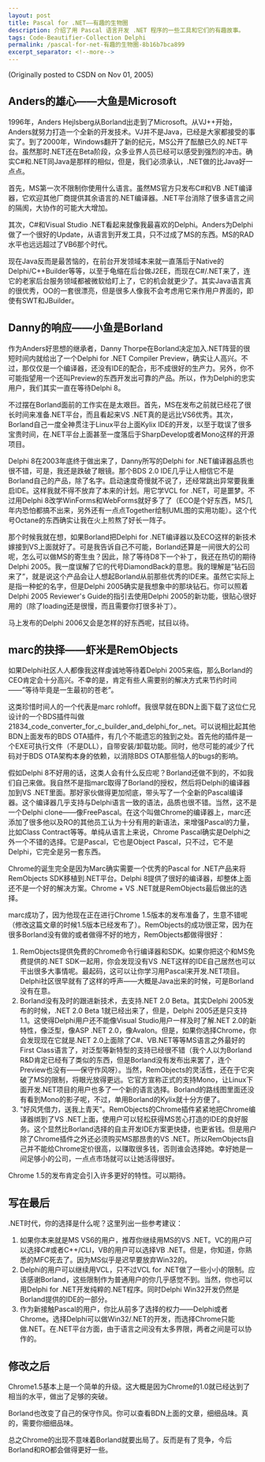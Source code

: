 ```yaml
---
layout: post
title: Pascal for .NET――有趣的生物圈
description: 介绍了用 Pascal 语言开发 .NET 程序的一些工具和它们的有趣故事。
tags: Code-Beautifier-Collection Delphi
permalink: /pascal-for-net-有趣的生物圈-8b16b7bca899
excerpt_separator: <!--more-->
---
```

(Originally posted to CSDN on Nov 01, 2005)

## Anders的雄心――大鱼是Microsoft

1996年，Anders Hejlsberg从Borland出走到了Microsoft。从VJ++开始，Anders就努力打造一个全新的开发技术。VJ并不是Java，已经是大家都接受的事实了。到了2000年，Windows翻开了新的纪元，MS公开了酝酿已久的.NET平台。虽然那时.NET还在Beta阶段，众多业界人员已经可以感受到强烈的冲击。确实C#和.NET同Java是那样的相似，但是，我们必须承认，.NET做的比Java好一点点。

首先，MS第一次不限制你使用什么语言。虽然MS官方只发布C#和VB .NET编译器，它欢迎其他厂商提供其余语言的.NET编译器。.NET平台消除了很多语言之间的隔阂，大协作的可能大大增加。

其次，C#和Visual Studio .NET看起来就像我最喜欢的Delphi。Anders为Delphi做了一个很好的Update，从语言到开发工具，只不过成了MS的东西。MS的RAD水平也远远超过了VB6那个时代。

现在Java反而是最苦恼的，在前台开发领域本来就一直落后于Native的Delphi/C++Builder等等，以至于龟缩在后台做J2EE，而现在C#/.NET来了，连它的老家后台服务领域都被微软给盯上了，它的机会就更少了。其实Java语言真的很优秀，OO的一套很漂亮，但是很多人像我不会考虑用它来作用户界面的，即使有SWT和JBuilder。

## Danny的响应――小鱼是Borland

作为Anders好思想的继承者，Danny Thorpe在Borland决定加入.NET阵营的很短时间内就给出了一个Delphi for .NET Compiler Preview，确实让人高兴。不过，那仅仅是一个编译器，还没有IDE的配合，形不成很好的生产力。另外，你不可能指望用一个还叫Preview的东西开发出可靠的产品。所以，作为Delphi的忠实用户，我们其实一直在等待Delphi 8。

不过摆在Borland面前的工作实在是太艰巨。首先，MS在发布之前就已经花了很长时间来准备.NET平台，而且看起来VS .NET真的是远比VS6优秀。其次，Borland自己一度全神贯注于Linux平台上面Kylix IDE的开发，以至于耽误了很多宝贵时间，在.NET平台上面甚至一度落后于SharpDevelop或者Mono这样的开源项目。

Delphi 8在2003年底终于做出来了，Danny所写的Delphi for .NET编译器品质也很不错，可是，我还是跌破了眼镜。那个BDS 2.0 IDE几乎让人相信它不是Borland自己的产品，除了名字。启动速度奇慢就不说了，还经常跳出异常要我重启IDE。这样我就不得不放弃了本来的计划。用它学VCL for .NET，可是噩梦。不过用Delphi 8改学WinForms和WebForms就好多了了（ECO是个好东西，MS几年内恐怕都搞不出来，另外还有一点点Together绘制UML图的实用功能）。这个代号Octane的东西确实让我在火上煎熬了好长一阵子。

那个时候我就在想，如果Borland把Delphi for .NET编译器以及ECO这样的新技术嫁接到VS上面就好了。可是我告诉自己不可能，Borland还算是一间很大的公司呢，怎么可以做MS的寄生虫？因此，除了等待D8下一个补丁，我还在热切的期待Delphi 2005。我一度误解了它的代号DiamondBack的意思。我的理解是”钻石回来了”，就是说这个产品会让人想起Borland从前那些优秀的IDE来。虽然它实际上是指一种蛇的名字，但是Delphi 2005确实是我想象中的那块钻石。你可以照着Delphi 2005 Reviewer's Guide的指引去使用Delphi 2005的新功能，很贴心很好用的（除了loading还是很慢，而且需要你打很多补丁）。

马上发布的Delphi 2006又会是怎样的好东西呢，拭目以待。

## marc的抉择――虾米是RemObjects

如果Delphi社区人人都像我这样虔诚地等待着Delphi 2005来临，那么Borland的CEO肯定会十分高兴。不幸的是，肯定有些人需要别的解决方式来节约时间――”等待毕竟是一生最初的苍老”。

这类珍惜时间人的一个代表是marc rohloff。我很早就在BDN上面下载了这位仁兄设计的一个BDS插件叫做21834_code_converter_for_c_builder_and_delphi_for_.net。可以说相比起其他BDN上面发布的BDS OTA插件，有几个不能遗忘的独到之处。首先他的插件是一个EXE可执行文件（不是DLL），自带安装/卸载功能。同时，他尽可能的减少了代码对于BDS OTA架构本身的依赖，以消除BDS OTA那些恼人的bugs的影响。

假如Delphi 8不好用的话，这类人会有什么反应呢？Borland还做不到的，不如我们自己来做。我自然不是指marc取得了Borland的授权，然后将Delphi的编译器加到VS .NET里面。那好家伙做得更加彻底，带头写了一个全新的Pascal编译器。这个编译器几乎支持与Delphi语言一致的语法，品质也很不错。当然，这不是一个Delphi clone――像FreePascal。在这个叫做Chrome的编译器上，marc还添加了很多他以及RO的其他员工认为十分有用的新语法，来增强Pascal的力量，比如Class Contract等等。单纯从语言上来说，Chrome Pascal确实是Delphi之外一个不错的选择。它是Pascal，它也是Object Pascal，只不过，它不是Delphi，它完全是另一套东西。

Chrome的诞生完全是因为Marc确实需要一个优秀的Pascal for .NET产品来将RemObjects SDK移植到.NET平台。Delphi 8提供了很好的编译器，却整体上面还不是一个好的解决方案。Chrome + VS .NET就是RemObjects最后做出的选择。

marc成功了，因为他现在正在进行Chrome 1.5版本的发布准备了，生意不错呢（修改这篇文章的时候1.5版本已经发布了）。RemObjects的成功很正常，因为在很多Borland没有做的或者做得不好的地方，RemObjects都做得很好：

1. RemObjects提供免费的Chrome命令行编译器和SDK。如果你把这个和MS免费提供的.NET SDK一起用，你会发现没有VS .NET这样的IDE自己居然也可以干出很多大事情呢。最起码，这可以让你学习用Pascal来开发.NET项目。Delphi社区很早就有了这样的呼声――大概是Java出来的时候，可是Borland没有在意。
1. Borland没有及时的跟进新技术，去支持.NET 2.0 Beta。其实Delphi 2005发布的时候，.NET 2.0 Beta 1就已经出来了，但是，Delphi 2005还是只支持1.1。这使得Delphi用户还不能像Visual Studio用户一样及时了解.NET 2.0的新特性，像泛型，像ASP .NET 2.0，像Avalon。但是，如果你选择Chrome，你会发现现在它就是.NET 2.0上面除了C#、VB.NET等等MS语言之外最好的First Class语言了，对泛型等新特型的支持已经很不错（我个人以为Borland R&D肯定已经有了类似的东西，但是Borland没有发布出来罢了，连个Preview也没有――保守作风呀）。当然，RemObjects的灵活性，还在于它突破了MS的限制，将眼光放得更远。它官方宣称正式的支持Mono，让Linux下面开发.NET项目的用户也多了一个新的语言选择。Borland的路线图里面还没有看到Mono的影子呢，不过，单用Borland的Kylix就十分方便了。
1. "好风凭借力，送我上青天"。RemObjects的Chrome插件紧紧地把Chrome编译器绑到了VS .NET上面，使用户可以轻松获得MS苦心打造的IDE的良好服务。这个显然比Borland选择的自主开发IDE方案更快捷，也更省钱。但是用户除了Chrome插件之外还必须购买MS那昂贵的VS .NET。所以RemObjects自己并不能给Chrome定价很高，以赚取很多钱，否则谁会选择她。幸好她是一间足够小的公司，一点点市场就可以让她活得很好。

Chrome 1.5的发布肯定会引入许多更好的特性。可以期待。

## 写在最后

.NET时代，你的选择是什么呢？这里列出一些参考建议：

1. 如果你本来就是MS VS6的用户，推荐你继续用MS的VS .NET。VC的用户可以选择C#或者C++/CLI，VB的用户可以选择VB .NET。但是，你知道，你熟悉的MFC死去了。因为MS似乎是迟早要放弃Win32的。
1. Delphi的用户可以继续用VCL，只不过VCL for .NET做了一些小小的限制。应该感谢Borland，这些限制作为普通用户的你几乎感觉不到。当然，你也可以用Delphi for .NET开发纯粹的.NET程序。同时Delphi Win32开发仍然是Borland提供的IDE的一部分。
1. 作为新接触Pascal的用户，你比从前多了选择的权力――Delphi或者Chrome。选择Delphi可以做Win32/.NET的开发，而选择Chrome只能做.NET。在.NET平台方面，由于语言之间没有太多界限，两者之间是可以协作的。

## 修改之后

Chrome1.5基本上是一个简单的升级。这大概是因为Chrome的1.0就已经达到了相当的水平，做出了足够的突破。

Borland也改变了自己的保守作风。你可以查看BDN上面的文章，细细品味。真的，需要你细细品味。

总之Chrome的出现不意味着Borland就要出局了。反而是有了竞争，今后Borland和RO都会做得更好一些。
